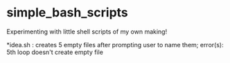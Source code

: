 # simple_bash_scripts
Experimenting with little shell scripts of my own making!

*idea.sh : creates 5 empty files after prompting user to name them; error(s): 5th loop doesn't create empty file
